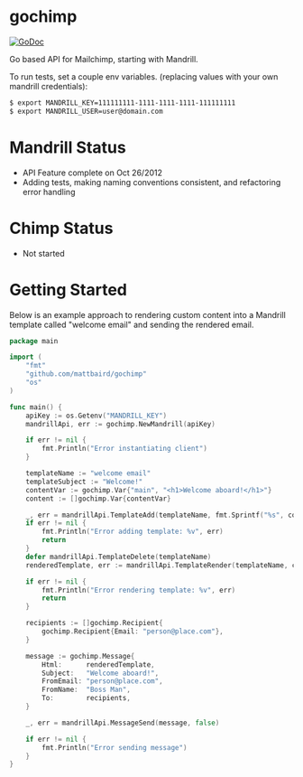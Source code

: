 gochimp
=======

[![GoDoc](https://godoc.org/github.com/mattbaird/gochimp?status.svg)](https://godoc.org/github.com/mattbaird/gochimp)

Go based API for Mailchimp, starting with Mandrill.

To run tests, set a couple env variables.
(replacing values with your own mandrill credentials):
```bash
$ export MANDRILL_KEY=111111111-1111-1111-1111-111111111
$ export MANDRILL_USER=user@domain.com
```

Mandrill Status
===============
* API Feature complete on Oct 26/2012
* Adding tests, making naming conventions consistent, and refactoring error handling

Chimp Status
============
* Not started

Getting Started
===============
Below is an example approach to rendering custom content into a Mandrill
template called "welcome email" and sending the rendered email.

```go
package main

import (
	"fmt"
	"github.com/mattbaird/gochimp"
	"os"
)

func main() {
	apiKey := os.Getenv("MANDRILL_KEY")
	mandrillApi, err := gochimp.NewMandrill(apiKey)

	if err != nil {
		fmt.Println("Error instantiating client")
	}

	templateName := "welcome email"
	templateSubject := "Welcome!"
	contentVar := gochimp.Var{"main", "<h1>Welcome aboard!</h1>"}
	content := []gochimp.Var{contentVar}

	_, err = mandrillApi.TemplateAdd(templateName, fmt.Sprintf("%s", contentVar.Content), templateSubject, true)
	if err != nil {
		fmt.Println("Error adding template: %v", err)
		return
	}
	defer mandrillApi.TemplateDelete(templateName)
	renderedTemplate, err := mandrillApi.TemplateRender(templateName, content, nil)

	if err != nil {
		fmt.Println("Error rendering template: %v", err)
		return
	}

	recipients := []gochimp.Recipient{
		gochimp.Recipient{Email: "person@place.com"},
	}

	message := gochimp.Message{
		Html:      renderedTemplate,
		Subject:   "Welcome aboard!",
		FromEmail: "person@place.com",
		FromName:  "Boss Man",
		To:        recipients,
	}

	_, err = mandrillApi.MessageSend(message, false)

	if err != nil {
		fmt.Println("Error sending message")
	}
}

```
